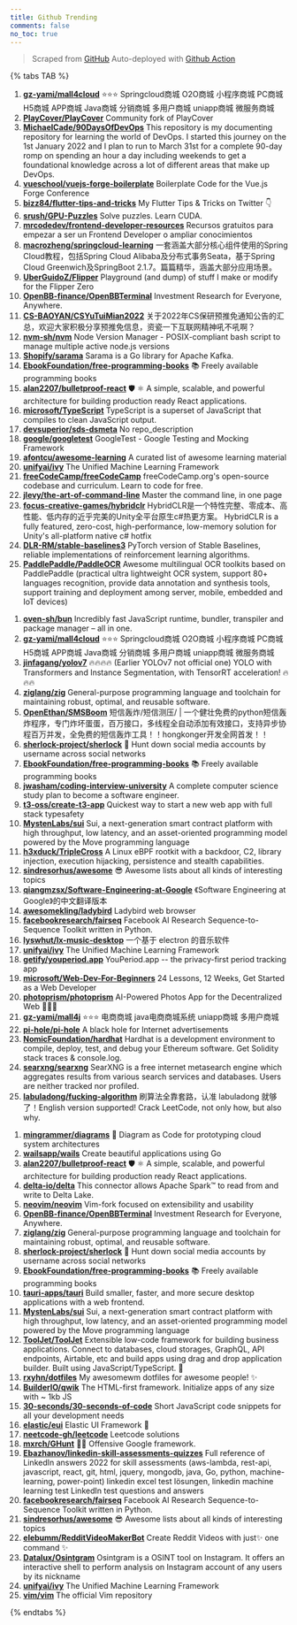 ```yaml
---
title: Github Trending
comments: false
no_toc: true
---
```


> Scraped from [GitHub](https://github.com/trending)
Auto-deployed with [Github Action](https://docs.github.com/en/actions)

{% tabs TAB %}
<!-- tab Daily -->
1. [**gz-yami/mall4cloud**](https://github.com/gz-yami/mall4cloud)
⭐️⭐️⭐️ Springcloud商城 O2O商城 小程序商城 PC商城 H5商城 APP商城 Java商城 分销商城 多用户商城 uniapp商城 微服务商城
2. [**PlayCover/PlayCover**](https://github.com/PlayCover/PlayCover)
Community fork of PlayCover
3. [**MichaelCade/90DaysOfDevOps**](https://github.com/MichaelCade/90DaysOfDevOps)
This repository is my documenting repository for learning the world of DevOps. I started this journey on the 1st January 2022 and I plan to run to March 31st for a complete 90-day romp on spending an hour a day including weekends to get a foundational knowledge across a lot of different areas that make up DevOps.
4. [**vueschool/vuejs-forge-boilerplate**](https://github.com/vueschool/vuejs-forge-boilerplate)
Boilerplate Code for the Vue.js Forge Conference
5. [**bizz84/flutter-tips-and-tricks**](https://github.com/bizz84/flutter-tips-and-tricks)
My Flutter Tips & Tricks on Twitter 👇
6. [**srush/GPU-Puzzles**](https://github.com/srush/GPU-Puzzles)
Solve puzzles. Learn CUDA.
7. [**mrcodedev/frontend-developer-resources**](https://github.com/mrcodedev/frontend-developer-resources)
Recursos gratuitos para empezar a ser un Frontend Developer o ampliar conocimientos
8. [**macrozheng/springcloud-learning**](https://github.com/macrozheng/springcloud-learning)
一套涵盖大部分核心组件使用的Spring Cloud教程，包括Spring Cloud Alibaba及分布式事务Seata，基于Spring Cloud Greenwich及SpringBoot 2.1.7。篇篇精华，涵盖大部分应用场景。
9. [**UberGuidoZ/Flipper**](https://github.com/UberGuidoZ/Flipper)
Playground (and dump) of stuff I make or modify for the Flipper Zero
10. [**OpenBB-finance/OpenBBTerminal**](https://github.com/OpenBB-finance/OpenBBTerminal)
Investment Research for Everyone, Anywhere.
11. [**CS-BAOYAN/CSYuTuiMian2022**](https://github.com/CS-BAOYAN/CSYuTuiMian2022)
关于2022年CS保研预推免通知公告的汇总，欢迎大家积极分享预推免信息，资瓷一下互联网精神吼不吼啊？
12. [**nvm-sh/nvm**](https://github.com/nvm-sh/nvm)
Node Version Manager - POSIX-compliant bash script to manage multiple active node.js versions
13. [**Shopify/sarama**](https://github.com/Shopify/sarama)
Sarama is a Go library for Apache Kafka.
14. [**EbookFoundation/free-programming-books**](https://github.com/EbookFoundation/free-programming-books)
📚 Freely available programming books
15. [**alan2207/bulletproof-react**](https://github.com/alan2207/bulletproof-react)
🛡️ ⚛️ A simple, scalable, and powerful architecture for building production ready React applications.
16. [**microsoft/TypeScript**](https://github.com/microsoft/TypeScript)
TypeScript is a superset of JavaScript that compiles to clean JavaScript output.
17. [**devsuperior/sds-dsmeta**](https://github.com/devsuperior/sds-dsmeta)
No repo_description
18. [**google/googletest**](https://github.com/google/googletest)
GoogleTest - Google Testing and Mocking Framework
19. [**afontcu/awesome-learning**](https://github.com/afontcu/awesome-learning)
A curated list of awesome learning material
20. [**unifyai/ivy**](https://github.com/unifyai/ivy)
The Unified Machine Learning Framework
21. [**freeCodeCamp/freeCodeCamp**](https://github.com/freeCodeCamp/freeCodeCamp)
freeCodeCamp.org's open-source codebase and curriculum. Learn to code for free.
22. [**jlevy/the-art-of-command-line**](https://github.com/jlevy/the-art-of-command-line)
Master the command line, in one page
23. [**focus-creative-games/hybridclr**](https://github.com/focus-creative-games/hybridclr)
HybridCLR是一个特性完整、零成本、高性能、低内存的近乎完美的Unity全平台原生c#热更方案。 HybridCLR is a fully featured, zero-cost, high-performance, low-memory solution for Unity's all-platform native c# hotfix
24. [**DLR-RM/stable-baselines3**](https://github.com/DLR-RM/stable-baselines3)
PyTorch version of Stable Baselines, reliable implementations of reinforcement learning algorithms.
25. [**PaddlePaddle/PaddleOCR**](https://github.com/PaddlePaddle/PaddleOCR)
Awesome multilingual OCR toolkits based on PaddlePaddle (practical ultra lightweight OCR system, support 80+ languages recognition, provide data annotation and synthesis tools, support training and deployment among server, mobile, embedded and IoT devices)
<!-- endtab -->
<!-- tab Weekly -->
1. [**oven-sh/bun**](https://github.com/oven-sh/bun)
Incredibly fast JavaScript runtime, bundler, transpiler and package manager – all in one.
2. [**gz-yami/mall4cloud**](https://github.com/gz-yami/mall4cloud)
⭐️⭐️⭐️ Springcloud商城 O2O商城 小程序商城 PC商城 H5商城 APP商城 Java商城 分销商城 多用户商城 uniapp商城 微服务商城
3. [**jinfagang/yolov7**](https://github.com/jinfagang/yolov7)
🔥🔥🔥🔥 (Earlier YOLOv7 not official one) YOLO with Transformers and Instance Segmentation, with TensorRT acceleration! 🔥🔥🔥
4. [**ziglang/zig**](https://github.com/ziglang/zig)
General-purpose programming language and toolchain for maintaining robust, optimal, and reusable software.
5. [**OpenEthan/SMSBoom**](https://github.com/OpenEthan/SMSBoom)
短信轰炸/短信测压/ | 一个健壮免费的python短信轰炸程序，专门炸坏蛋蛋，百万接口，多线程全自动添加有效接口，支持异步协程百万并发，全免费的短信轰炸工具！！hongkonger开发全网首发！！
6. [**sherlock-project/sherlock**](https://github.com/sherlock-project/sherlock)
🔎 Hunt down social media accounts by username across social networks
7. [**EbookFoundation/free-programming-books**](https://github.com/EbookFoundation/free-programming-books)
📚 Freely available programming books
8. [**jwasham/coding-interview-university**](https://github.com/jwasham/coding-interview-university)
A complete computer science study plan to become a software engineer.
9. [**t3-oss/create-t3-app**](https://github.com/t3-oss/create-t3-app)
Quickest way to start a new web app with full stack typesafety
10. [**MystenLabs/sui**](https://github.com/MystenLabs/sui)
Sui, a next-generation smart contract platform with high throughput, low latency, and an asset-oriented programming model powered by the Move programming language
11. [**h3xduck/TripleCross**](https://github.com/h3xduck/TripleCross)
A Linux eBPF rootkit with a backdoor, C2, library injection, execution hijacking, persistence and stealth capabilities.
12. [**sindresorhus/awesome**](https://github.com/sindresorhus/awesome)
😎 Awesome lists about all kinds of interesting topics
13. [**qiangmzsx/Software-Engineering-at-Google**](https://github.com/qiangmzsx/Software-Engineering-at-Google)
《Software Engineering at Google》的中文翻译版本
14. [**awesomekling/ladybird**](https://github.com/awesomekling/ladybird)
Ladybird web browser
15. [**facebookresearch/fairseq**](https://github.com/facebookresearch/fairseq)
Facebook AI Research Sequence-to-Sequence Toolkit written in Python.
16. [**lyswhut/lx-music-desktop**](https://github.com/lyswhut/lx-music-desktop)
一个基于 electron 的音乐软件
17. [**unifyai/ivy**](https://github.com/unifyai/ivy)
The Unified Machine Learning Framework
18. [**getify/youperiod.app**](https://github.com/getify/youperiod.app)
YouPeriod.app -- the privacy-first period tracking app
19. [**microsoft/Web-Dev-For-Beginners**](https://github.com/microsoft/Web-Dev-For-Beginners)
24 Lessons, 12 Weeks, Get Started as a Web Developer
20. [**photoprism/photoprism**](https://github.com/photoprism/photoprism)
AI-Powered Photos App for the Decentralized Web 🌈💎✨
21. [**gz-yami/mall4j**](https://github.com/gz-yami/mall4j)
⭐️⭐️⭐️ 电商商城 java电商商城系统 uniapp商城 多用户商城
22. [**pi-hole/pi-hole**](https://github.com/pi-hole/pi-hole)
A black hole for Internet advertisements
23. [**NomicFoundation/hardhat**](https://github.com/NomicFoundation/hardhat)
Hardhat is a development environment to compile, deploy, test, and debug your Ethereum software. Get Solidity stack traces & console.log.
24. [**searxng/searxng**](https://github.com/searxng/searxng)
SearXNG is a free internet metasearch engine which aggregates results from various search services and databases. Users are neither tracked nor profiled.
25. [**labuladong/fucking-algorithm**](https://github.com/labuladong/fucking-algorithm)
刷算法全靠套路，认准 labuladong 就够了！English version supported! Crack LeetCode, not only how, but also why.
<!-- endtab -->
<!-- tab Monthly -->
1. [**mingrammer/diagrams**](https://github.com/mingrammer/diagrams)
🎨 Diagram as Code for prototyping cloud system architectures
2. [**wailsapp/wails**](https://github.com/wailsapp/wails)
Create beautiful applications using Go
3. [**alan2207/bulletproof-react**](https://github.com/alan2207/bulletproof-react)
🛡️ ⚛️ A simple, scalable, and powerful architecture for building production ready React applications.
4. [**delta-io/delta**](https://github.com/delta-io/delta)
This connector allows Apache Spark™ to read from and write to Delta Lake.
5. [**neovim/neovim**](https://github.com/neovim/neovim)
Vim-fork focused on extensibility and usability
6. [**OpenBB-finance/OpenBBTerminal**](https://github.com/OpenBB-finance/OpenBBTerminal)
Investment Research for Everyone, Anywhere.
7. [**ziglang/zig**](https://github.com/ziglang/zig)
General-purpose programming language and toolchain for maintaining robust, optimal, and reusable software.
8. [**sherlock-project/sherlock**](https://github.com/sherlock-project/sherlock)
🔎 Hunt down social media accounts by username across social networks
9. [**EbookFoundation/free-programming-books**](https://github.com/EbookFoundation/free-programming-books)
📚 Freely available programming books
10. [**tauri-apps/tauri**](https://github.com/tauri-apps/tauri)
Build smaller, faster, and more secure desktop applications with a web frontend.
11. [**MystenLabs/sui**](https://github.com/MystenLabs/sui)
Sui, a next-generation smart contract platform with high throughput, low latency, and an asset-oriented programming model powered by the Move programming language
12. [**ToolJet/ToolJet**](https://github.com/ToolJet/ToolJet)
Extensible low-code framework for building business applications. Connect to databases, cloud storages, GraphQL, API endpoints, Airtable, etc and build apps using drag and drop application builder. Built using JavaScript/TypeScript. 🚀
13. [**rxyhn/dotfiles**](https://github.com/rxyhn/dotfiles)
My awesomewm dotfiles for awesome people! ✨
14. [**BuilderIO/qwik**](https://github.com/BuilderIO/qwik)
The HTML-first framework. Initialize apps of any size with ~ 1kb JS
15. [**30-seconds/30-seconds-of-code**](https://github.com/30-seconds/30-seconds-of-code)
Short JavaScript code snippets for all your development needs
16. [**elastic/eui**](https://github.com/elastic/eui)
Elastic UI Framework 🙌
17. [**neetcode-gh/leetcode**](https://github.com/neetcode-gh/leetcode)
Leetcode solutions
18. [**mxrch/GHunt**](https://github.com/mxrch/GHunt)
🕵️‍♂️ Offensive Google framework.
19. [**Ebazhanov/linkedin-skill-assessments-quizzes**](https://github.com/Ebazhanov/linkedin-skill-assessments-quizzes)
Full reference of LinkedIn answers 2022 for skill assessments (aws-lambda, rest-api, javascript, react, git, html, jquery, mongodb, java, Go, python, machine-learning, power-point) linkedin excel test lösungen, linkedin machine learning test LinkedIn test questions and answers
20. [**facebookresearch/fairseq**](https://github.com/facebookresearch/fairseq)
Facebook AI Research Sequence-to-Sequence Toolkit written in Python.
21. [**sindresorhus/awesome**](https://github.com/sindresorhus/awesome)
😎 Awesome lists about all kinds of interesting topics
22. [**elebumm/RedditVideoMakerBot**](https://github.com/elebumm/RedditVideoMakerBot)
Create Reddit Videos with just✨ one command ✨
23. [**Datalux/Osintgram**](https://github.com/Datalux/Osintgram)
Osintgram is a OSINT tool on Instagram. It offers an interactive shell to perform analysis on Instagram account of any users by its nickname
24. [**unifyai/ivy**](https://github.com/unifyai/ivy)
The Unified Machine Learning Framework
25. [**vim/vim**](https://github.com/vim/vim)
The official Vim repository
<!-- endtab -->
{% endtabs %}
